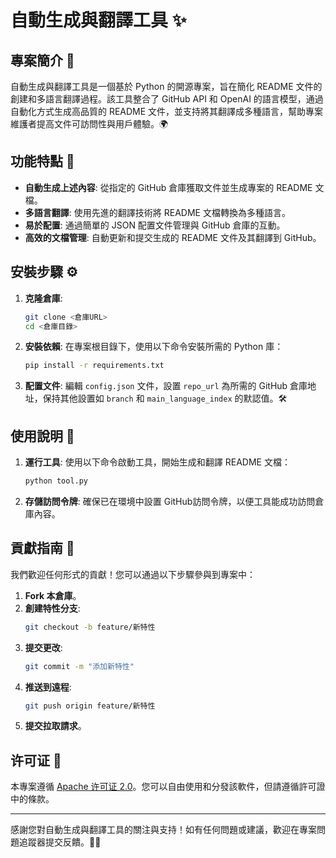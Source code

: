 # 自動生成與翻譯工具 ✨

## 專案簡介 📜

自動生成與翻譯工具是一個基於 Python 的開源專案，旨在簡化 README 文件的創建和多語言翻譯過程。該工具整合了 GitHub API 和 OpenAI 的語言模型，通過自動化方式生成高品質的 README 文件，並支持將其翻譯成多種語言，幫助專案維護者提高文件可訪問性與用戶體驗。🌍

## 功能特點 🚀

- **自動生成上述內容**: 從指定的 GitHub 倉庫獲取文件並生成專案的 README 文檔。
- **多語言翻譯**: 使用先進的翻譯技術將 README 文檔轉換為多種語言。
- **易於配置**: 通過簡單的 JSON 配置文件管理與 GitHub 倉庫的互動。
- **高效的文檔管理**: 自動更新和提交生成的 README 文件及其翻譯到 GitHub。

## 安裝步驟 ⚙️

1. **克隆倉庫**:
   ```bash
   git clone <倉庫URL>
   cd <倉庫目錄>
   ```

2. **安裝依賴**:
   在專案根目錄下，使用以下命令安裝所需的 Python 庫：
   ```bash
   pip install -r requirements.txt
   ```

3. **配置文件**:
   編輯 `config.json` 文件，設置 `repo_url` 為所需的 GitHub 倉庫地址，保持其他設置如 `branch` 和 `main_language_index` 的默認值。🛠️

## 使用說明 📖

1. **運行工具**:
   使用以下命令啟動工具，開始生成和翻譯 README 文檔：
   ```bash
   python tool.py
   ```

2. **存儲訪問令牌**:
   確保已在環境中設置 GitHub訪問令牌，以便工具能成功訪問倉庫內容。

## 貢獻指南 🤝

我們歡迎任何形式的貢獻！您可以通過以下步驟參與到專案中：

1. **Fork 本倉庫**。
2. **創建特性分支**:
   ```bash
   git checkout -b feature/新特性
   ```
3. **提交更改**:
   ```bash
   git commit -m "添加新特性"
   ```
4. **推送到遠程**:
   ```bash
   git push origin feature/新特性
   ```
5. **提交拉取請求**。

## 许可证 📝

本專案遵循 [Apache 许可证 2.0](http://www.apache.org/licenses/LICENSE-2.0)。您可以自由使用和分發該軟件，但請遵循許可證中的條款。

---

感謝您對自動生成與翻譯工具的關注與支持！如有任何問題或建議，歡迎在專案問題追蹤器提交反饋。💬✨